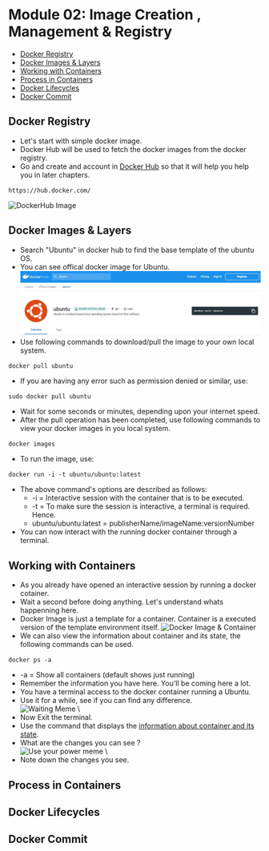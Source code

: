 # Module 02: Image Creation , Management & Registry
* [Docker Registry](https://github.com/chaulags/learnDocker/tree/main/Module02#docker-registry)
* [Docker Images & Layers](https://github.com/chaulags/learnDocker/tree/main/Module02#docker-images--layers)
* [Working with Containers](https://github.com/chaulags/learnDocker/tree/main/Module02#working-with-containers)
* [Process in Containers](https://github.com/chaulags/learnDocker/tree/main/Module02#process-in-containers)
* [Docker Lifecycles](https://github.com/chaulags/learnDocker/tree/main/Module02#docker-lifecycles)
* [Docker Commit](https://github.com/chaulags/learnDocker/tree/main/Module02#docker-commit)

## Docker Registry
* Let's start with simple docker image.
* Docker Hub will be used to fetch the docker images from the docker registry.
* Go and create and account in [Docker Hub](https://hub.docker.com/) so that it will help you help you in later chapters.

```
https://hub.docker.com/
```
![DockerHub Image](https://static.packt-cdn.com/products/9781789137231/graphics/assets/01327d92-d3d2-4354-98bb-2a443adad38d.png)

## Docker Images & Layers
* Search "Ubuntu" in docker hub to find the base template of the ubuntu OS.
* You can see offical docker image for Ubuntu.
![DockerHub](img/ubuntu-search.jpg)
* Use following commands to download/pull the image to your own local system.
```
docker pull ubuntu
```
* If you are having any error such as permission denied or similar, use:
```
sudo docker pull ubuntu
```
* Wait for some seconds or minutes, depending upon your internet speed.
* After the pull operation has been completed, use following commands to view your docker images in you local system.
```
docker images
```
* To run the image, use:
```
docker run -i -t ubuntu/ubuntu:latest
```
* The above command's options are described as follows:
  * -i = Interactive session with the container that is to be executed.
  * -t = To make sure the session is interactive, a terminal is required. Hence.
  * ubuntu/ubuntu:latest = publisherName/imageName:versionNumber 
* You can now interact with the running docker container through a terminal.

## Working with Containers
* As you already have opened an interactive session by running a docker cotainer.
* Wait a second before doing anything. Let's understand whats happenning here.
* Docker Image is just a template for a container. Container is a executed version of the template environment itself.
![Docker Image & Container](https://davetang.github.io/reproducible_bioinformatics/assets/docker_image.png)
* We can also view the information about container and its state, the following commands can be used.
```
docker ps -a
```
  * -a = Show all containers (default shows just running)
* Remember the information you have here. You'll be coming here a lot.
* You have a terminal access to the docker container running a Ubuntu.
* Use it for a while, see if you can find any difference.
\
![Waiting Meme](https://c.tenor.com/ycKJas-YT0UAAAAM/im-waiting-aki-and-paw-paw.gif)
\
* Now Exit the terminal.
* Use the command that displays the [information about container and its state](https://github.com/chaulags/learnDocker/tree/main/Module02#working-with-containers).
* What are the changes you can see ?
\
![Use your power meme](https://c.tenor.com/lTPOYFTdUKgAAAAC/you-ready-to-use-your-power-for-good-chris-cantada.gif)
\
* Note down the changes you see.

## Process in Containers

## Docker Lifecycles


## Docker Commit

